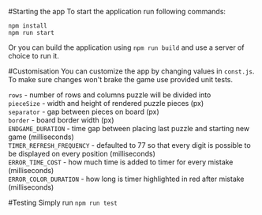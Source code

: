 #Starting the app
To start the application run following commands:

`npm install`  
`npm run start`

Or you can build the application using `npm run build` and use a server of choice to run it.

#Customisation
You can customize the app by changing values in `const.js`. To make sure changes won't brake the game use provided unit tests.

`rows` - number of rows and columns puzzle will be divided into  
`pieceSize` - width and height of rendered puzzle pieces (px)  
`separator` - gap between pieces on board (px)  
`border` - board border width (px)  
`ENDGAME_DURATION` - time gap between placing last puzzle and starting new game (milliseconds)  
`TIMER_REFRESH_FREQUENCY` - defaulted to 77 so that every digit is possible to be displayed on every position (milliseconds)  
`ERROR_TIME_COST` - how much time is added to timer for every mistake (milliseconds)   
`ERROR_COLOR_DURATION` - how long is timer highlighted in red after mistake (milliseconds)  

#Testing
Simply run `npm run test`
